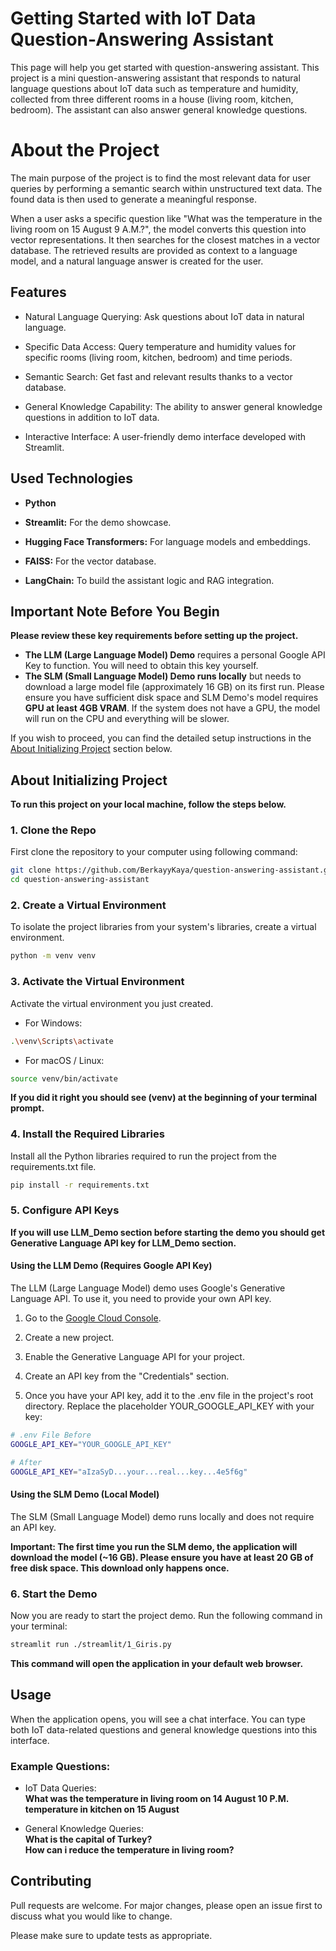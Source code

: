 # Getting Started with IoT Data Question-Answering Assistant

This page will help you get started with question-answering assistant.
This project is a mini question-answering assistant that responds to natural language questions about IoT data such as temperature and humidity, collected from three different rooms in a house (living room, kitchen, bedroom). The assistant can also answer general knowledge questions.

# About the Project
The main purpose of the project is to find the most relevant data for user queries by performing a semantic search within unstructured text data. The found data is then used to generate a meaningful response.

When a user asks a specific question like "What was the temperature in the living room on 15 August 9 A.M.?", the model converts this question into vector representations. It then searches for the closest matches in a vector database. The retrieved results are provided as context to a language model, and a natural language answer is created for the user.

## Features
- Natural Language Querying: Ask questions about IoT data in natural language.

- Specific Data Access: Query temperature and humidity values for specific rooms (living room, kitchen, bedroom) and time periods.

- Semantic Search: Get fast and relevant results thanks to a vector database.

- General Knowledge Capability: The ability to answer general knowledge questions in addition to IoT data.

- Interactive Interface: A user-friendly demo interface developed with Streamlit.

## Used Technologies
- **Python**

- **Streamlit:** For the demo showcase.

- **Hugging Face Transformers:** For language models and embeddings.

- **FAISS:** For the vector database.

- **LangChain:** To build the assistant logic and RAG integration.

## Important Note Before You Begin
**Please review these key requirements before setting up the project.**
- **The LLM (Large Language Model) Demo** requires a personal Google API Key to function. You will need to obtain this key yourself.
- **The SLM (Small Language Model) Demo runs locally** but needs to download a large model file (approximately 16 GB) on its first run. Please ensure you have sufficient disk space and SLM Demo's model requires **GPU at least 4GB VRAM**. If the system does not have a GPU, the model will run on the CPU and everything will be slower.

If you wish to proceed, you can find the detailed setup instructions in the [About Initializing Project](#about-initializing-project) section below.

## About Initializing Project
**To run this project on your local machine, follow the steps below.**

### 1. Clone the Repo
First clone the repository to your computer using following command:
```bash
git clone https://github.com/BerkayyKaya/question-answering-assistant.git
cd question-answering-assistant
```
### 2. Create a Virtual Environment 
To isolate the project libraries from your system's libraries, create a virtual environment.

```bash
python -m venv venv
```

### 3. Activate the Virtual Environment
Activate the virtual environment you just created.

- For Windows:
```bash
.\venv\Scripts\activate
```

- For macOS / Linux:
```bash
source venv/bin/activate
```
**If you did it right you should see (venv) at the beginning of your terminal prompt.**

### 4. Install the Required Libraries
Install all the Python libraries required to run the project from the requirements.txt file.

```bash
pip install -r requirements.txt
```

### 5. Configure API Keys
**If you will use LLM_Demo section before starting the demo you should get Generative Language API key for LLM_Demo section.**

#### Using the LLM Demo (Requires Google API Key)
The LLM (Large Language Model) demo uses Google's Generative Language API. To use it, you need to provide your own API key.

1. Go to the [Google Cloud Console](https://console.cloud.google.com/).

2. Create a new project.

3. Enable the Generative Language API for your project.

4. Create an API key from the "Credentials" section.

5. Once you have your API key, add it to the .env file in the project's root directory. Replace the placeholder YOUR_GOOGLE_API_KEY with your key:

```bash
# .env File Before
GOOGLE_API_KEY="YOUR_GOOGLE_API_KEY"

# After
GOOGLE_API_KEY="aIzaSyD...your...real...key...4e5f6g"
```

#### Using the SLM Demo (Local Model)
The SLM (Small Language Model) demo runs locally and does not require an API key.

**Important: The first time you run the SLM demo, the application will download the model (~16 GB). Please ensure you have at least 20 GB of free disk space. This download only happens once.**

### 6. Start the Demo
Now you are ready to start the project demo. Run the following command in your terminal:

```bash
streamlit run ./streamlit/1_Giris.py
```
**This command will open the application in your default web browser.**

## Usage

When the application opens, you will see a chat interface. You can type both IoT data-related questions and general knowledge questions into this interface.

### Example Questions:
- IoT Data Queries:\
**What was the temperature in living room on 14 August 10 P.M.**\
**temperature in kitchen on 15 August**

- General Knowledge Queries:\
**What is the capital of Turkey?**\
**How can i reduce the temperature in living room?** 

## Contributing

Pull requests are welcome. For major changes, please open an issue first
to discuss what you would like to change.

Please make sure to update tests as appropriate.
